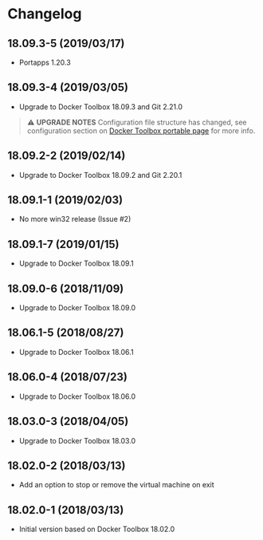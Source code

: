 # Changelog

## 18.09.3-5 (2019/03/17)

* Portapps 1.20.3

## 18.09.3-4 (2019/03/05)

* Upgrade to Docker Toolbox 18.09.3 and Git 2.21.0

> :warning: **UPGRADE NOTES**
> Configuration file structure has changed, see configuration section on [Docker Toolbox portable page](https://portapps.io/app/docker-toolbox-portable/) for more info.

## 18.09.2-2 (2019/02/14)

* Upgrade to Docker Toolbox 18.09.2 and Git 2.20.1

## 18.09.1-1 (2019/02/03)

* No more win32 release (Issue #2)

## 18.09.1-7 (2019/01/15)

* Upgrade to Docker Toolbox 18.09.1

## 18.09.0-6 (2018/11/09)

* Upgrade to Docker Toolbox 18.09.0

## 18.06.1-5 (2018/08/27)

* Upgrade to Docker Toolbox 18.06.1

## 18.06.0-4 (2018/07/23)

* Upgrade to Docker Toolbox 18.06.0

## 18.03.0-3 (2018/04/05)

* Upgrade to Docker Toolbox 18.03.0

## 18.02.0-2 (2018/03/13)

* Add an option to stop or remove the virtual machine on exit

## 18.02.0-1 (2018/03/13)

* Initial version based on Docker Toolbox 18.02.0
